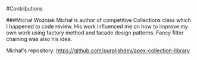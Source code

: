 #Contributions

###Michał Woźniak
Michał is author of competitive Collections class which I happened to code review.
His work influenced me on how to improve my own work using factory method and facade design patterns.
Fancy filter chaining was also his idea.

Michał's repository: https://github.com/purplishdev/apex-collection-library